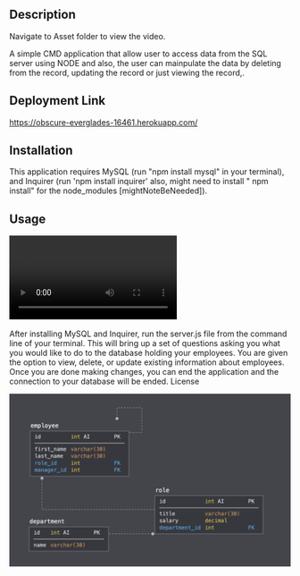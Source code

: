 
##  Description

Navigate to  Asset folder to view the video. 

A simple CMD application that allow user to  access data from the SQL server using NODE and also, the user can mainpulate the data by deleting from the record, updating the record or just viewing the record,. 

## Deployment Link
https://obscure-everglades-16461.herokuapp.com/

## Installation

This application requires MySQL (run "npm install mysql" in your terminal), and Inquirer (run 'npm install inquirer' also, might need to install " npm install" for the node_modules [mightNoteBeNeeded]). 

## Usage

![Database Schema](Assets/SQLNodeJS.mkv)

After installing MySQL and Inquirer, run the server.js file from the command line of your terminal. This will bring up a set of questions asking you what you would like to do to the database holding your employees. You are given the option to view, delete, or update existing information about employees. Once you are done making changes, you can end the application and the connection to your database will be ended.
License


![Database Schema](Assets/schema.png)


  

